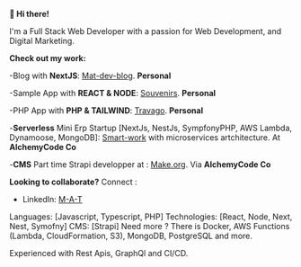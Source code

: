 **👋 Hi there!**

I'm a Full Stack Web Developer with a passion for Web Development, and Digital Marketing.

**Check out my work:**

-Blog with **NextJS**: [Mat-dev-blog](https://mat-dev-blog-nextjs.vercel.app/). **Personal**

-Sample App with **REACT & NODE**: [Souvenirs](https://souvenirsappproject.netlify.app/). **Personal**

-PHP App with **PHP & TAILWIND**: [Travago](http://travago.42web.io/). **Personal**

-**Serverless** Mini Erp Startup [NextJs, NestJs, SympfonyPHP, AWS Lambda, Dynamoose, MongoDB]: [Smart-work](www.smartwork.tn) with microservices artchitecture. At **AlchemyCode Co**

-**CMS** Part time Strapi developper at : [Make.org](https://make.org/). Via **AlchemyCode Co**

**Looking to collaborate?**
Connect :
  - LinkedIn: [M-A-T](https://www.linkedin.com/in/M-A-T)

Languages: [Javascript, Typescript, PHP]
Technologies: [React, Node, Next, Nest, Symofny]
CMS: [Strapi]
Need more ? There is Docker, AWS Functions (Lambda, CloudFormation, S3), MongoDB, PostgreSQL and more.

Experienced with Rest Apis, GraphQl and CI/CD.
